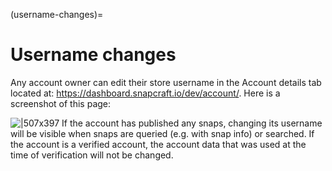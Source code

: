(username-changes)=
# Username changes

Any account owner can edit their store username in the Account details tab located at: https://dashboard.snapcraft.io/dev/account/. Here is a screenshot of this page:

![|507x397](https://lh6.googleusercontent.com/GIYbu60bJpaCOqi_9P7IQ4XMgpqTW6E9DW5AxYdonie-k23WhIY3JRAN7du7ZcORtzU0WvAM3MZdb1fIQM30PKx6Y4h1mNwbS_o64iHzpbuAYNdoUiFEtnFdRLc3fD8YHkKbLfL_TuN1vxWS53E)
If the account has published any snaps, changing its username will be visible when snaps are queried (e.g. with snap info) or searched. If the account is a verified account, the account data that was used at the time of verification will not be changed.
